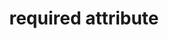 ---
{
  "title": "required attribute",
  "description": "The required attribute is a boolean attribute. When specified, the element is required.",
  "category": "html",
  "keywords": [
    "required attribute"
  ],
  "last_test_date": "2019-08-21",
  "test_results_url": "https://a11ysupport.io/tech/html/required_attribute",
  "test_url": "https://a11ysupport.io/tech/html/required_attribute",
  "stats": {
    "dragon_win": {
      "chrome": {
        "76": "na"
      }
    },
    "jaws": {
      "chrome": {
        "92": "y"
      },
      "edge": {
        "92": "y"
      },
      "ie": {
        "11": "a"
      },
      "firefox": {
        "68": "y"
      }
    },
    "narrator": {
      "edge": {
        "44": "y"
      }
    },
    "nvda": {
      "chrome": {
        "92": "y"
      },
      "edge": {
        "92": "y"
      },
      "firefox": {
        "68": "y"
      }
    },
    "orca": {
      "firefox": {
        "69": "n"
      }
    },
    "talkback": {
      "and_chr": {
        "76": "n"
      }
    },
    "va_and": {
      "and_chr": {
        "77": "na"
      }
    },
    "vo_ios": {
      "ios_saf": {
        "12.3.1": "a"
      }
    },
    "vo_macos": {
      "safari": {
        "12.1.2": "a"
      }
    },
    "vc_ios": {
      "ios_saf": {
        "13.0": "na"
      }
    },
    "vc_macos": {
      "safari": {
        "13.0.2": "na"
      }
    },
    "wsr": {
      "edge": {
        "44": "na"
      },
      "chrome": {
        "77": "na"
      }
    }
  },
  "links": {
    "WHATWG HTML spec for the required attribute": "https://html.spec.whatwg.org/multipage/input.html#the-required-attribute",
    "HTML AAM for the required attribute": "https://w3c.github.io/html-aam/#att-required"
  }
}
---